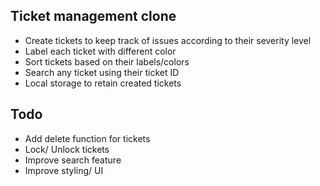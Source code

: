 ## Ticket management clone

+ Create tickets to keep track of issues according to their severity level
+ Label each ticket with different color
+ Sort tickets based on their labels/colors
+ Search any ticket using their ticket ID
+ Local storage to retain created tickets

## Todo

+ Add delete function for tickets
+ Lock/ Unlock tickets
+ Improve search feature
+ Improve styling/ UI